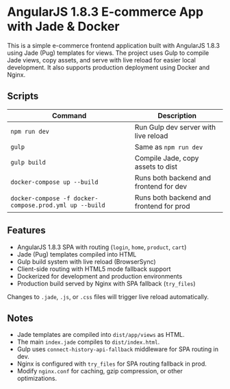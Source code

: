# AngularJS 1.8.3 E-commerce App with Jade & Docker

This is a simple e-commerce frontend application built with AngularJS 1.8.3 using Jade (Pug) templates for views. The project uses Gulp to compile Jade views, copy assets, and serve with live reload for easier local development. It also supports production deployment using Docker and Nginx.

## Scripts

| Command                                                | Description                             |
| ------------------------------------------------------ | --------------------------------------- |
| `npm run dev`                                          | Run Gulp dev server with live reload    |
| `gulp`                                                 | Same as `npm run dev`                   |
| `gulp build`                                           | Compile Jade, copy assets to dist       |
| `docker-compose up --build`                            | Runs both backend and frontend for dev  |
| `docker-compose -f docker-compose.prod.yml up --build` | Runs both backend and frontend for prod |

## Features

- AngularJS 1.8.3 SPA with routing (`login`, `home`, `product`, `cart`)
- Jade (Pug) templates compiled into HTML
- Gulp build system with live reload (BrowserSync)
- Client-side routing with HTML5 mode fallback support
- Dockerized for development and production environments
- Production build served by Nginx with SPA fallback (`try_files`)

Changes to `.jade`, `.js`, or `.css` files will trigger live reload automatically.

## Notes

- Jade templates are compiled into `dist/app/views` as HTML.
- The main `index.jade` compiles to `dist/index.html`.
- Gulp uses `connect-history-api-fallback` middleware for SPA routing in dev.
- Nginx is configured with `try_files` for SPA routing fallback in prod.
- Modify `nginx.conf` for caching, gzip compression, or other optimizations.
